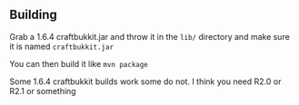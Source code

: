## Building

Grab a 1.6.4 craftbukkit.jar and throw it in the `lib/` directory and make sure it is named `craftbukkit.jar`

You can then build it like `mvn package`

Some 1.6.4 craftbukkit builds work some do not. I think you need R2.0 or R2.1 or something